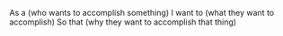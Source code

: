 
As a (who wants to accomplish something)
I want to (what they want to accomplish)
So that (why they want to accomplish that thing)
